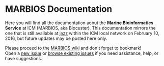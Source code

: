 # MARBIOS Documentation
Here you will find all the documentation aobut the **Marine Bioinformatics Service** at ICM (MARBIOS, aka Biocuster). This documentation mirrors the one that is still available at [jazz](http://jazz.cmima.csic.es/trac/wiki/BioCluster) within the ICM local network on February 10, 2016, but future updates may be posted here only.  
  
Please proceed to the [MARBIOS wiki](https://github.com/MARBIOS/biocluster-info/wiki) and don't forget to bookmark!  
Open a [new issue](https://github.com/MARBIOS/biocluster-info/issues/new) or [browse existing issues](https://github.com/MARBIOS/biocluster-info/issues) if you need assistance, help, or have suggestions.
